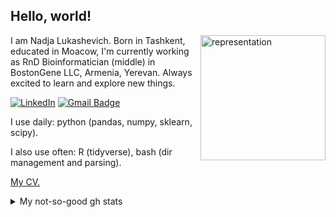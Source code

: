 <h2>Hello, world!</h2>

<img  title="representation" src="office sirens in the wild.gif" style="float: right;" width="200">

I am Nadja Lukashevich. Born in Tashkent, educated in Moacow, I'm currently working as RnD Bioinformatician (middle) in BostonGene LLC, Armenia, Yerevan. Always excited to learn and explore new things.

[![LinkedIn](https://img.shields.io/badge/LinkedIn-Profile-blue?style=flat&logo=linkedin)](https://www.linkedin.com/in/nadjalukashevich/)
[![Gmail Badge](https://img.shields.io/badge/-lukashevichnadja@gmail.com-c14438?style=flat-square&logo=Gmail&logoColor=white&link=mailto:lukashevichnadja@gmail.com)](mailto:lukashevichnadja@gmail.com)

I use daily: python (pandas, numpy, sklearn, scipy).

I also use often: R (tidyverse), bash (dir management and parsing). 

[My CV.](https://docs.google.com/document/d/1ndkMwnWLnNeKi7-ZI60ClWE48p0pCznIyQlz3LqDqmA/edit?usp=sharing)


<details>
<summary>My not-so-good gh stats</summary>

![nadja's github stats](https://github-readme-stats.vercel.app/api?username=onion-42&hide=["issues"]&show_icons=true)

</details>
